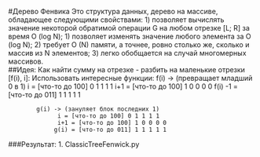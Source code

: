 #Дерево Фенвика
    Это структура данных, дерево на массиве, обладающее следующими свойствами:
          1) позволяет вычислять значение некоторой обратимой операции G на любом отрезке [L; R] за время O (log N);
          1) позволяет изменять значение любого элемента за O (log N);
          2) требует O (N) памяти, а точнее, ровно столько же, сколько и массив из N элементов;
          3) легко обобщается на случай многомерных массивов.    
##Идея:
    Как найти сумму на отрезке - разбить на маленькие отрезки [f(i), i]:
        Использовать интересные функции:
            f(i) -> (превращает младший 0 в 1)
                    i = [что-то до 100] 0 1 1 1 1
                  i+1 = [что-то до 100] 1 0 0 0 0
              f(i) -1 = [что-то до 011] 1 1 1 1 1
            
            g(i) -> (зануляет блок последних 1)
                  i = [что-то до 100] 0 1 1 1 1
                  i+1 = [что-то до 100] 1 0 0 0 0
                 g(i) = [что-то до 011] 1 1 1 1 1

        
###Результат:
    1. ClassicTreeFenwick.py